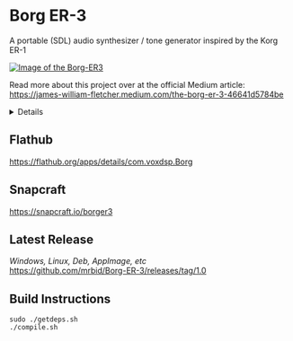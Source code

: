 # Borg ER-3
A portable (SDL) audio synthesizer / tone generator inspired by the Korg ER-1

[![Image of the Borg-ER3](https://dashboard.snapcraft.io/site_media/appmedia/2023/01/borger3_eyBQLNu.png)](https://www.youtube.com/watch?v=gLB91cO6RaE "Borg ER-3 FART Oscillators Demonstration Video")

Read more about this project over at the official Medium article:<br>
https://james-william-fletcher.medium.com/the-borg-er-3-46641d5784be

<details>
    <summary>Details</summary>
    FART = Frequency, Amplitude, Resolution, Transition
    Resolution = How many additive sinusoids are combined to make the final waveshape.
    Transition = Selects which wave shape to output but also allows blending between the shapes.
    Wave shape order: Sine, Slanted Sine, Square, Saw, Triangle, Impulse, Violin.

    Adjust the dials by left clicking and dragging or hovering and scrolling mouse 3 in the Y axis.

    Binds to play audio: spacebar, mouse3, mouse4
    Reset envelope: right click on it
    Scroll dial sensitivity selection: right click, three sensitvity options

    BIQUADS are executed from left to right, first BIQUAD 1, then 2, then 3.

    You can use the Load button to reset any changes since your last Save.
    
    You can mouse 3 Y axis scroll zoom the oscilloscope.
</details>

## Flathub
https://flathub.org/apps/details/com.voxdsp.Borg

## Snapcraft
https://snapcraft.io/borger3

## Latest Release
*Windows, Linux, Deb, AppImage, etc*<br>
https://github.com/mrbid/Borg-ER-3/releases/tag/1.0

## Build Instructions
```
sudo ./getdeps.sh
./compile.sh
```
